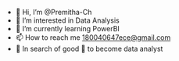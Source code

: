 - 👋 Hi, I’m @Premitha-Ch
- 👀 I’m interested in Data Analysis
- 🌱 I’m currently learning PowerBI
- 📫 How to reach me 180040647ece@gmail.com
- 🧐 In search of good 🏫 to become  data analyst

<!---
Premitha-Ch/Premitha-Ch is a ✨ special ✨ repository because its `README.md` (this file) appears on your GitHub profile.
You can click the Preview link to take a look at your changes.
--->
